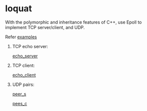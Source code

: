 # loquat
With the polymorphic and inheritance features of C++, use Epoll to implement TCP server/client, and UDP.

Refer [examples](./examples/)

1. TCP echo server:

   [echo_server](./examples/echo_server.cc)

2. TCP client:

   [echo_client](./examples/echo_client.cc)

3. UDP pairs:

   [peer_s](./examples/peer_s.cc)

   [pees_c](./examples/pees_c.cc)
